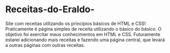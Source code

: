 # Receitas-do-Eraldo-
Site com receitas utilizando os princípios básicos de HTML e CSS!
Praticamente é página simples de receita utilizando o básico do básico. O objetivo foi exercitar meus conhecimentos em HTML e CSS. Futuramente estarei adicionando mais receitas e fazendo uma página central, que levará a outras páginas com outras receitas.
